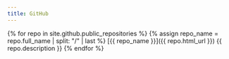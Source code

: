 ```yaml
---
title: GitHub
---
```


{% for repo in site.github.public_repositories %}
  {% assign repo_name = repo.full_name | split: "/" | last %}
  [{{ repo_name }}]({{ repo.html_url }})
  {{ repo.description }}
{% endfor %}

